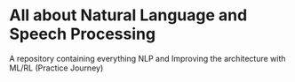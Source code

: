 # All about Natural Language and Speech Processing 
A repository containing everything NLP and Improving the architecture with ML/RL (Practice Journey) 
 
                                     

